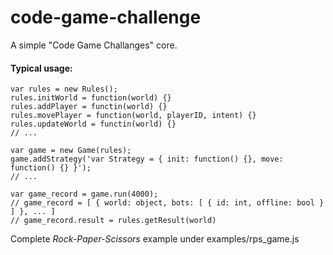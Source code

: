 # code-game-challenge

A simple "Code Game Challanges" core.

#### Typical usage:

```
var rules = new Rules();
rules.initWorld = function(world) {}
rules.addPlayer = functin(world) {}
rules.movePlayer = function(world, playerID, intent) {}
rules.updateWorld = functin(world) {}
// ...

var game = new Game(rules);
game.addStrategy('var Strategy = { init: function() {}, move: function() {} }');
// ...

var game_record = game.run(4000);
// game_record = [ { world: object, bots: [ { id: int, offline: bool } ] }, ... ]
// game_record.result = rules.getResult(world)
```
Complete *Rock-Paper-Scissors* example under examples/rps_game.js
